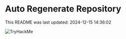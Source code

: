 # Auto Regenerate Repository

This README was last updated: 2024-12-15 14:36:02

 ![TryHackMe](https://tryhackme.com/badge/533634)